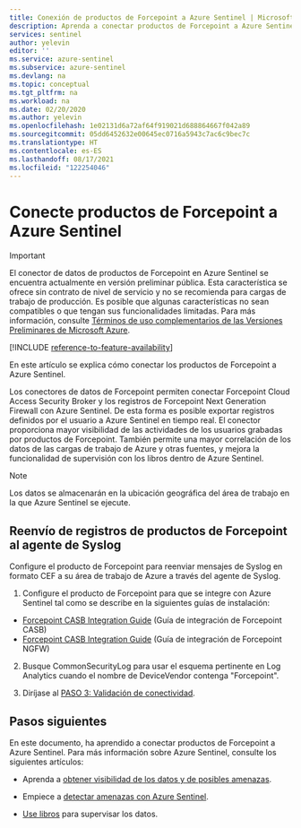 ```yaml
---
title: Conexión de productos de Forcepoint a Azure Sentinel | Microsoft Docs
description: Aprenda a conectar productos de Forcepoint a Azure Sentinel.
services: sentinel
author: yelevin
editor: ''
ms.service: azure-sentinel
ms.subservice: azure-sentinel
ms.devlang: na
ms.topic: conceptual
ms.tgt_pltfrm: na
ms.workload: na
ms.date: 02/20/2020
ms.author: yelevin
ms.openlocfilehash: 1e02131d6a72af64f919021d688864667f042a89
ms.sourcegitcommit: 05dd6452632e00645ec0716a5943c7ac6c9bec7c
ms.translationtype: HT
ms.contentlocale: es-ES
ms.lasthandoff: 08/17/2021
ms.locfileid: "122254046"
---
```

# <a name="connect-your-forcepoint-products-to-azure-sentinel"></a>Conecte productos de Forcepoint a Azure Sentinel

> [!IMPORTANT]
> El conector de datos de productos de Forcepoint en Azure Sentinel se encuentra actualmente en versión preliminar pública. Esta característica se ofrece sin contrato de nivel de servicio y no se recomienda para cargas de trabajo de producción. Es posible que algunas características no sean compatibles o que tengan sus funcionalidades limitadas. Para más información, consulte [Términos de uso complementarios de las Versiones Preliminares de Microsoft Azure](https://azure.microsoft.com/support/legal/preview-supplemental-terms/).

[!INCLUDE [reference-to-feature-availability](includes/reference-to-feature-availability.md)]

En este artículo se explica cómo conectar los productos de Forcepoint a Azure Sentinel. 

Los conectores de datos de Forcepoint permiten conectar Forcepoint Cloud Access Security Broker y los registros de Forcepoint Next Generation Firewall con Azure Sentinel. De esta forma es posible exportar registros definidos por el usuario a Azure Sentinel en tiempo real. El conector proporciona mayor visibilidad de las actividades de los usuarios grabadas por productos de Forcepoint. También permite una mayor correlación de los datos de las cargas de trabajo de Azure y otras fuentes, y mejora la funcionalidad de supervisión con los libros dentro de Azure Sentinel.

> [!NOTE]
> Los datos se almacenarán en la ubicación geográfica del área de trabajo en la que Azure Sentinel se ejecute.



## <a name="forward-forcepoint-product-logs-to-the-syslog-agent"></a>Reenvío de registros de productos de Forcepoint al agente de Syslog 

Configure el producto de Forcepoint para reenviar mensajes de Syslog en formato CEF a su área de trabajo de Azure a través del agente de Syslog.

1. Configure el producto de Forcepoint para que se integre con Azure Sentinel tal como se describe en la siguientes guías de instalación:
 - [Forcepoint CASB Integration Guide](https://frcpnt.com/casb-sentinel) (Guía de integración de Forcepoint CASB)
 - [Forcepoint CASB Integration Guide](https://frcpnt.com/ngfw-sentinel) (Guía de integración de Forcepoint NGFW)

2. Busque CommonSecurityLog para usar el esquema pertinente en Log Analytics cuando el nombre de DeviceVendor contenga "Forcepoint". 

3. Diríjase al [PASO 3: Validación de conectividad](connect-cef-verify.md).



## <a name="next-steps"></a>Pasos siguientes

En este documento, ha aprendido a conectar productos de Forcepoint a Azure Sentinel. Para más información sobre Azure Sentinel, consulte los siguientes artículos:

- Aprenda a [obtener visibilidad de los datos y de posibles amenazas](get-visibility.md).

- Empiece a [detectar amenazas con Azure Sentinel](detect-threats-built-in.md).

- [Use libros](monitor-your-data.md) para supervisar los datos.